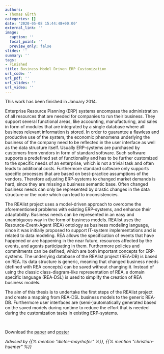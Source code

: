```yaml
---
authors:
- Thomas Gürth
categories: []
date: '2020-05-08 15:44:48+00:00'
external_link: ''
image:
  caption: ''
  focal_point: ''
  preview_only: false
slides: ''
summary: ''
tags:
- Finished
title: Business Model Driven ERP Customization
url_code: ''
url_pdf: ''
url_slides: ''
url_video: ''
---
```


This work has been finished in January 2014.

Enterprise Resource Planning (ERP) systems encompass the administration of all resources that are needed for companies to run their business. They support several functional areas, like accounting, manufacturing, and sales in form of modules that are integrated by a single database where all business relevant information is stored. In order to guarantee a flawless and productive use of the system, the economic phenomena underlying the business of the company need to be reflected in the user interface as well as the data structure itself. Usually ERP-systems are purchased by customers from vendors in form of standard software. Such software supports a predefined set of functionality and has to be further customized to the specific needs of an enterprise, which is not a trivial task and often leads to additional costs. Furthermore standard software only supports specific processes that are based on best-practice assumptions of the vendors. Therefore adjusting ERP-systems to changed market demands is hard, since they are missing a business semantic base. Often changed business needs can only be represented by drastic changes in the data structure or the code which can lead to inconsistencies.

The REAlist project uses a model-driven approach to overcome the aforementioned problems with existing ERP-systems, and enhance their adaptability. Business needs can be represented in an easy and unambiguous way in the form of business models. REAlist uses the Resource-Event-Agent (REA) ontology as business modeling language, since it was initially proposed to support IT-system implementations and is related to data modeling. REA allows the specification of events that have happened or are happening in the near future, resources affected by the events, and agents participating in them. Furthermore policies and commitments can be defined, which are both important concepts for ERP-systems. The underlying database of the REAlist project (REA-DB) is based on REA. Its data structure is generic, meaning that changed business needs (defined with REA concepts) can be saved without changing it. Instead of using the classic class-diagram-like representation of REA, a domain specific language (REA-DSL) is used to simplify the creation of REA business models.

The aim of this thesis is to undertake the first steps of the REAlist project and create a mapping from REA-DSL business models to the generic REA-DB. Furthermore user interfaces are (semi-)automatically generated based on the saved models during runtime to reduce the effort that is needed during the customization tasks in existing ERP-systems.

&nbsp;

 Download the [paper](https://www.big.tuwien.ac.at/app/uploads/2016/10/Gürth_paper.pdf) and [poster](https://www.big.tuwien.ac.at/app/uploads/2016/10/Gürth_poster.pdf)

*Advised by {{% mention "dieter-mayrhofer" %}}, {{% mention "christian-huemer" %}}*